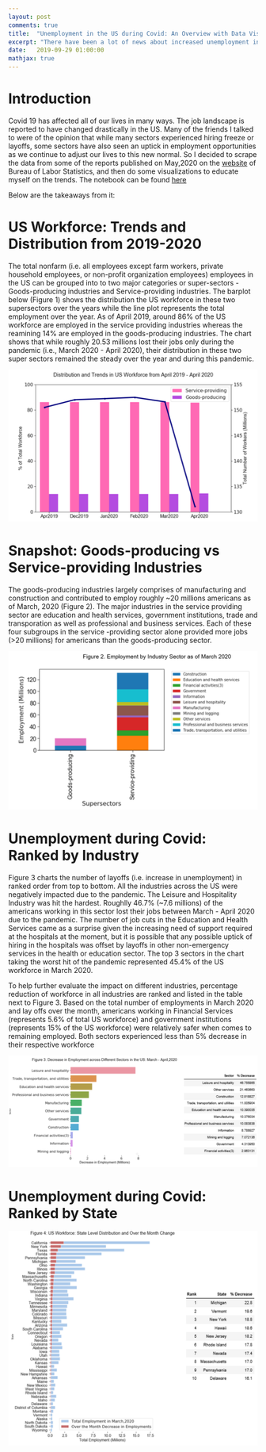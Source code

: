 ```yaml
---
layout: post
comments: true
title:  "Unemployment in the US during Covid: An Overview with Data Visualization"
excerpt: "There have been a lot of news about increased unemployment in the US due to the pandemic (i.e. covid 19) lately. So I decided to scrape some data from a couple of recently published reports on the websit of Bureau of Labor Statistics and do a quick exploratory data analysis. This short writeup outlines my finidings."
date:   2019-09-29 01:00:00
mathjax: true
---
```


# Introduction

Covid 19 has affected all of our lives in many ways. The job landscape is reported to have changed drastically in the US. Many of the friends I talked to were of the opinion that while many sectors experienced hiring freeze or layoffs, some sectors have also seen an uptick in employment opportunities as we continue to adjust our lives to this new normal. So I decided to scrape the data from some of the reports published on May,2020 on the [website](https://www.bls.gov/) of Bureau of Labor Statistics, and then do some visualizations to educate myself on the trends. The notebook can be found [here]()

Below are the takeaways from it:

# US Workforce: Trends and Distribution from 2019-2020

The total nonfarm (i.e. all employees except farm workers, private household employees, or non-profit organization employees) employees in the US can be grouped into to two major categories or super-sectors - Goods-producing industries and Service-providing industries. The barplot below (Figure 1) shows the distribution the US workforce in these two supersectors over the years while the line plot represents the total employment over the year. As of April 2019, around 86% of the US workforce are employed in the service providing industries whereas the reamining 14% are employed in the goods-producing industries. The chart shows that while roughly 20.53 millions lost their jobs only during the pandemic (i.e., March 2020 - April 2020), their distribution in these two super sectors remained the steady over the year and during this pandemic.

<img src="/assets/Unemployment/US_Workforce_Trends.png">


# Snapshot: Goods-producing vs Service-providing Industries
 
The goods-producing industries largely comprises of manufacturing and construction and contributed to employ roughly ~20 millions americans as of March, 2020 (Figure 2). The major industries in the service providing sector are education and health services, government institutions, trade and transporation as well as professional and business services. Each of these four subgroups in the service -providing sector alone provided more jobs (>20 millions) for americans than the goods-producing sector.


<img src="/assets/Unemployment/unemployment_by_sector.png">


# Unemployment during Covid: Ranked by Industry
Figure 3 charts the number of layoffs (i.e. increase in unemployment) in ranked order from top to bottom. All the industries across the US were negatively impacted due to the pandemic. The Leisure and Hospitality Industry was hit the hardest. Roughlly 46.7% (~7.6 millions) of the americans working in this sector lost their jobs between March - April 2020 due to the pandemic. The number of job cuts in the Education and Health Services came as a surprise given the increasing need of support required at the hospitals at the moment, but it is possible that any possible uptick of hiring in the hospitals was offset by layoffs in other non-emergency services in the health or education sector. The top 3 sectors in the chart taking the worst hit of the pandemic represented 45.4% of the US workforce in March 2020. 

To help further evaluate the impact on different industries, percentage reduction of workforce in all industries are ranked and listed in the table next to Figure 3.   Based on the total number of employments in March 2020 and lay offs over the month, americans working in Financial Services (represents 5.6% of total US workforce) and government institutions (represents 15% of the US workforce) were relatively safer when comes to remaining employed. Both sectors experienced less than 5% decrease in their respective workforce

<img src="/assets/Unemployment/unemployment_by_sectors.png">

# Unemployment during Covid: Ranked by State


<img src="/assets/Unemployment/unemployment_by_state.png">
